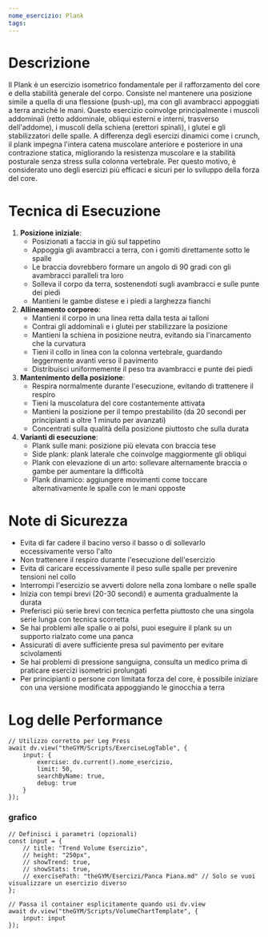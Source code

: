 ```yaml
---
nome_esercizio: Plank
tags:
---
```

# Descrizione

Il Plank è un esercizio isometrico fondamentale per il rafforzamento del core e della stabilità generale del corpo. Consiste nel mantenere una posizione simile a quella di una flessione (push-up), ma con gli avambracci appoggiati a terra anziché le mani. Questo esercizio coinvolge principalmente i muscoli addominali (retto addominale, obliqui esterni e interni, trasverso dell'addome), i muscoli della schiena (erettori spinali), i glutei e gli stabilizzatori delle spalle. A differenza degli esercizi dinamici come i crunch, il plank impegna l'intera catena muscolare anteriore e posteriore in una contrazione statica, migliorando la resistenza muscolare e la stabilità posturale senza stress sulla colonna vertebrale. Per questo motivo, è considerato uno degli esercizi più efficaci e sicuri per lo sviluppo della forza del core.

# Tecnica di Esecuzione

1. **Posizione iniziale**:
    - Posizionati a faccia in giù sul tappetino
    - Appoggia gli avambracci a terra, con i gomiti direttamente sotto le spalle
    - Le braccia dovrebbero formare un angolo di 90 gradi con gli avambracci paralleli tra loro
    - Solleva il corpo da terra, sostenendoti sugli avambracci e sulle punte dei piedi
    - Mantieni le gambe distese e i piedi a larghezza fianchi
2. **Allineamento corporeo**:
    - Mantieni il corpo in una linea retta dalla testa ai talloni
    - Contrai gli addominali e i glutei per stabilizzare la posizione
    - Mantieni la schiena in posizione neutra, evitando sia l'inarcamento che la curvatura
    - Tieni il collo in linea con la colonna vertebrale, guardando leggermente avanti verso il pavimento
    - Distribuisci uniformemente il peso tra avambracci e punte dei piedi
3. **Mantenimento della posizione**:
    - Respira normalmente durante l'esecuzione, evitando di trattenere il respiro
    - Tieni la muscolatura del core costantemente attivata
    - Mantieni la posizione per il tempo prestabilito (da 20 secondi per principianti a oltre 1 minuto per avanzati)
    - Concentrati sulla qualità della posizione piuttosto che sulla durata
4. **Varianti di esecuzione**:
    - Plank sulle mani: posizione più elevata con braccia tese
    - Side plank: plank laterale che coinvolge maggiormente gli obliqui
    - Plank con elevazione di un arto: sollevare alternamente braccia o gambe per aumentare la difficoltà
    - Plank dinamico: aggiungere movimenti come toccare alternativamente le spalle con le mani opposte

# Note di Sicurezza

- Evita di far cadere il bacino verso il basso o di sollevarlo eccessivamente verso l'alto
- Non trattenere il respiro durante l'esecuzione dell'esercizio
- Evita di caricare eccessivamente il peso sulle spalle per prevenire tensioni nel collo
- Interrompi l'esercizio se avverti dolore nella zona lombare o nelle spalle
- Inizia con tempi brevi (20-30 secondi) e aumenta gradualmente la durata
- Preferisci più serie brevi con tecnica perfetta piuttosto che una singola serie lunga con tecnica scorretta
- Se hai problemi alle spalle o ai polsi, puoi eseguire il plank su un supporto rialzato come una panca
- Assicurati di avere sufficiente presa sul pavimento per evitare scivolamenti
- Se hai problemi di pressione sanguigna, consulta un medico prima di praticare esercizi isometrici prolungati
- Per principianti o persone con limitata forza del core, è possibile iniziare con una versione modificata appoggiando le ginocchia a terra

# Log delle Performance

```dataviewjs
// Utilizzo corretto per Leg Press
await dv.view("theGYM/Scripts/ExerciseLogTable", {
    input: {
        exercise: dv.current().nome_esercizio,
        limit: 50,
        searchByName: true,
        debug: true
    }
});
```
### grafico
```dataviewjs
// Definisci i parametri (opzionali)
const input = {
    // title: "Trend Volume Esercizio",
    // height: "250px",
    // showTrend: true,
    // showStats: true,
    // exercisePath: "theGYM/Esercizi/Panca Piana.md" // Solo se vuoi visualizzare un esercizio diverso
};

// Passa il container esplicitamente quando usi dv.view
await dv.view("theGYM/Scripts/VolumeChartTemplate", {
    input: input
});
```
